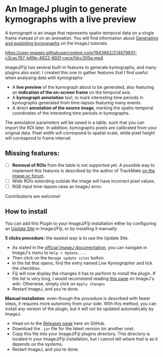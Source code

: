 An ImageJ plugin to generate kymographs with a live preview
===========================================================

A *kymograph* is an image that represents spatio-temporal data on a single frame
instead of on an animation. You will find information about [Generating and
exploiting kymographs](https://imagej.net/tutorials/generate-and-exploit-kymographs)
on the ImageJ tutorials.


https://user-images.githubusercontent.com/1943662/214679831-c3cac787-b69e-4822-892f-cece7dcc305e.mp4


ImageJ/Fiji has several built-in features to generate kymographs, and many
plugins also exist. I created this one to gather features that I find useful
when analysing data with kymographs:

- A **live preview** of the kymograph about to be generated, also featuring an
  **indication of the on-screen frame** on the temporal axis.
- A **kymograph annotation** tool, to mark interesting time periods in kymographs
  generated from time-lapses featuring many events.
- A direct **annotation of the source image**, marking the spatio-temporal
coordinates of the interesting time periods in kymographs.

The annotation parameters will be saved in a table, such that you
can import the ROI later. In addition, kymographs pixels are calibrated from
your original data. Pixel width will correspond to spatial scale, while pixel
height will correspond to frame interval.


## Missing features:

- [ ] **Removal of ROIs** from the table is not supported yet. A possible way to
  implement this features is described by the author of TrackMate [on the
  image.sc forum](https://forum.image.sc/t/add-listener-to-resultstable/814/2).
- [ ] Wide ROIs extending outside the image will have incorrect pixel values.
- [ ] RGB input time-lapses raise an ImageJ error.

Contributions are welcome!

## How to install

You can add this Plugin to your ImageJ/Fiji installation either by configuring an [Update Site](https://imagej.net/update-sites/) in ImageJ/Fiji, or by installing it manually.

**5 clicks procedure:** the easiest way is to use the Update Site.

- As stated in the [official ImageJ documentation](https://imagej.net/update-sites/following), you can navigate in ImageJ's menu to `Help > Update...`.
- Then click on the `Manage update sites` button.
- In the list that opens, find the entry named *Live Kymographer* and tick the checkbox.
- Fiji will now display the changes it has to perform to install the plugin. If the list is very long, I would recommend reading [this page](https://imagej.net/update-sites/following#choose-and-download-plugins) on ImageJ's wiki. Otherwise, simply click on `Apply changes`
- Restart ImageJ, and you're done.

**Manual installation**: even-though the procedure is described with fewer steps, it requires more autonomy from your side. With this method, you can install any version of the plugin, but it will not be updated automatically by ImageJ.

- Head on to the [Releases page](https://github.com/remiberthoz/imagej-live-kymographer/releases) here on GitHub.
- Download the `.jar` file for the latest version (or another one).
- Copy this file into your ImageJ/Fiji plugins directory. This directory is located in your ImageJ/Fiji installation, but I cannot tell where that is as it depends on the systems.
- Restart ImageJ, and you're done.
